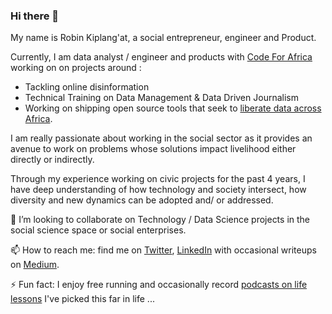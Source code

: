 ### Hi there 👋

My name is Robin Kiplang'at, a social entrepreneur, engineer and Product.  


<!--
**4bic/4bic** is a ✨ _special_ ✨ repository because its `README.md` (this file) appears on your GitHub profile. -->
Currently, I am data analyst / engineer  and products with [Code For Africa](https://github.com/CodeForAfrica) working on 
on projects around :
- Tackling online disinformation
- Technical Training on Data Management & Data Driven  Journalism  
- Working on shipping open source tools  that seek to [liberate data across Africa](https://data.connectedafrica.net/).

I am really passionate about working in the social sector  as it provides an avenue to work on problems whose solutions 
impact livelihood either directly or indirectly.  

Through my experience working on civic projects for the past 4 years,  I have deep understanding of how technology and society intersect, 
how diversity and new dynamics can be adopted and/ or addressed. 

🤔 I’m looking to collaborate on Technology / Data Science projects in the social science space or social enterprises. 


 📫 How to reach me: find me on [Twitter](https://twitter.com/RobinKiplangat), [LinkedIn](https://www.linkedin.com/in/robinkiplangat/) with occasional 
writeups on [Medium](https://medium.com/@RobinKiplangat).

⚡ Fun fact: I enjoy free running and occasionally record [podcasts on life lessons](https://wasnttaught.online/) I've picked this far in life ...
<!--[black_white_Robin](https://user-images.githubusercontent.com/5486449/110309607-9e633300-8012-11eb-9cbb-75d5a4370662.jpg) -->

